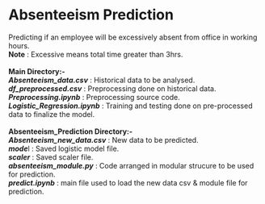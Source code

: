 # Absenteeism Prediction

Predicting if an employee will be excessively absent from office in working hours.
<br><b>Note</b> : Excessive means total time greater than 3hrs.
<br><br>
<b>Main Directory:-</b>
<br><b><i>Absenteeism_data.csv</i></b> : Historical data to be analysed.
<br><b><i>df_preprocessed.csv</i></b> : Preprocessing done on historical data.
<br><b><i>Preprocessing.ipynb</i></b> : Preprocessing source code.
<br><b><i>Logistic_Regression.ipynb</i></b> : Training and testing done on pre-processed data to finalize the model.
<br><br>
<b>Absenteeism_Prediction Directory:-</b>
<br><b><i>Absenteeism_new_data.csv</i></b> : New data to be predicted.
<br><b><i>mode</i></b>l : Saved logistic model file.
<br><b><i>scaler</i></b> : Saved scaler file.
<br><b><i>absenteeism_module.py</i></b> : Code arranged in modular strucure to be used for prediction.
<br><b><i>predict.ipynb</i></b> : main file used to load the new data csv & module file for prediction.
<br>

